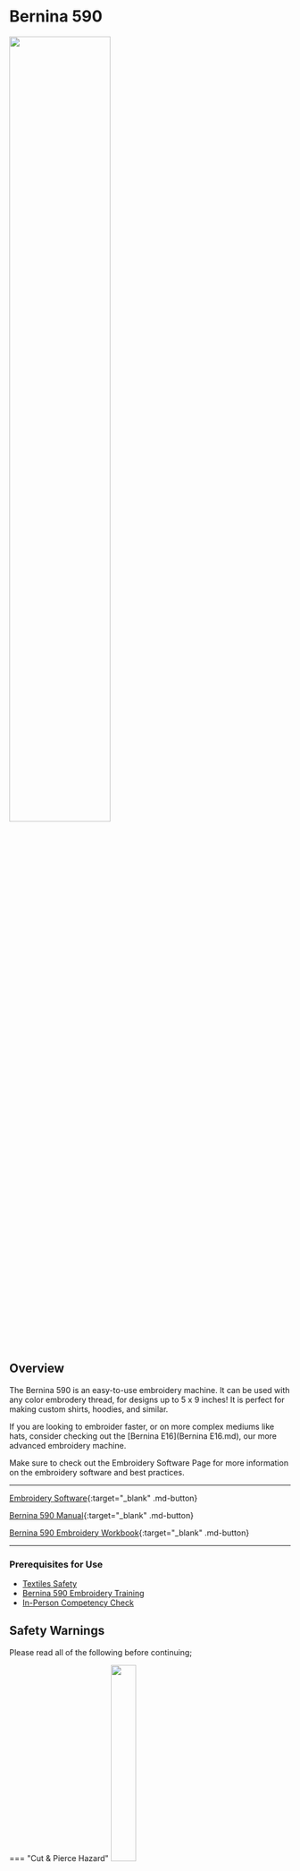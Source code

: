 # Bernina 590

<img src="..\assets\590.gif" class="image-float-right" width=60%>

## Overview

The Bernina 590 is an easy-to-use embroidery machine. It can be used with any color embrodery thread, for designs up to 5 x 9 inches! It is perfect for making custom shirts, hoodies, and similar. 

If you are looking to embroider faster, or on more complex mediums like hats, consider checking out the [Bernina E16](Bernina E16.md), our more advanced embroidery machine.

Make sure to check out the Embroidery Software Page for more information on the embroidery software and best practices.

<p class = "clear-float"></p>

---

<div class="grid" markdown>

[Embroidery Software](../Textiles%20References/Embroidery%20Software.md){:target="_blank" .md-button}

[Bernina 590 Manual](https://www.bernina.com/bernina/media/Support/Sewing_Quilting_Embroidery/5_Serie_NEW/BERNINA_590/Documents/EN/1026725_10A_04_web_manual_B590_2019-09_EN.pdf){:target="_blank" .md-button}

[Bernina 590 Embroidery Workbook](https://www.bernina.com/Bernina/media/BoA/Learn%20and%20Create/ebooks/2020/BERNINA-Embroidery-Workbook-030123_1.pdf){:target="_blank" .md-button}

</div>

---

### Prerequisites for Use
* [Textiles Safety](https://make.rit.edu/app/maker/training/15)
* [Bernina 590 Embroidery Training](https://make.rit.edu/app/maker/training/33)
* [In-Person Competency Check](#in-person-competency-check)

## Safety Warnings

Please read all of the following before continuing;

=== "Cut & Pierce Hazard"
    <img src="..\assets\cut hazard.webp" class="image-float-right" width=30%>

    Needle can move quickly, keep hands clear of needle at all times.

    Do not place hand in needle area when powered.

    Needle automatically moves, do not service needle without powering down machine

    <p class = "clear-float"></p>

=== "Tangle Hazard"
    <img src="..\assets\tangle hazard.webp" class="image-float-right" width=30%>

    Machine moves quickly and can grab loose material or hair.

    Wear short sleeves or roll up long sleeves.

    Secure loose clothing.

    Tie up and tuck in long hair.

    Remove lanyards, jewelry, gloves, etc.

    <p class = "clear-float"></p>

=== "Debris Hazard"
    <img src="..\assets\debris hazard.webp" class="image-float-right" width=30%>

    Broken needles can fly off of the machine.

    Keep face clear of machine when powered.

    <p class = "clear-float"></p>

## Reference Videos

<div class="grid" markdown>

<iframe width="560" height="315" src="https://www.youtube.com/embed/XsZuaODfv2o?si=3ytScnBDAYDbZSSr" title="YouTube video player" frameborder="0" allow="accelerometer; autoplay; clipboard-write; encrypted-media; gyroscope; picture-in-picture; web-share" referrerpolicy="strict-origin-when-cross-origin" allowfullscreen></iframe>

<iframe width="560" height="315" src="https://www.youtube.com/embed/Wq4LAvSOBbU?si=qIkS_Kxrk9tOMypr" title="YouTube video player" frameborder="0" allow="accelerometer; autoplay; clipboard-write; encrypted-media; gyroscope; picture-in-picture; web-share" referrerpolicy="strict-origin-when-cross-origin" allowfullscreen></iframe>

</div>

## Machine Overview

!!! warning
    **NEVER** remove the embroidery arm from the 590 while the machine is powered on. It can result in permanent damage!

### Threading the Machine

The 590 is threaded identically to the [Bernina 475](Bernina 475.md){:target="_blank"}, please reference that page for information on threading.

## In Person Competency Check

To demonstrate competency on this machine, makers will walk through embroidering a design with a staff member. This can be a design for their own project, or a demonstration one from the makerspace.